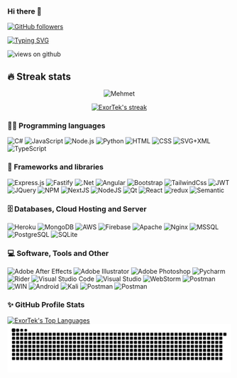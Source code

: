 ### Hi there 👋

[![GitHub followers](https://img.shields.io/github/followers/ExorTek.svg?style=social&label=Followers)](https://github.com/ExorTek?tab=followers)

[![Typing SVG](https://readme-typing-svg.herokuapp.com?font=Architects+Daughter&color=7AF79A&size=30&lines=Hey!+I'm+Mehmet!;I'm+a+Full+Stack+Developer...;Welcome+to+my+profile)](https://git.io/typing-svg)

<img src="https://komarev.com/ghpvc/?username=ExorTek&label=Views&color=brightgreen&style=flat-square" alt="views on github" />

[comment]: <> (<h3> Here's some fun facts about me: </h3>)

[comment]: <> (- 🔭 I’m currently working on NodeJS)

[comment]: <> (- 🌱 I'm still learning things I'm working on)

[comment]: <> (- 👯)

[comment]: <> (- 🤔)

[comment]: <> (- 💬)

[comment]: <> (- 📫)

[comment]: <> (- 📰 Articles:)

[comment]: <> (    -)


## 🔥 Streak stats

<p align="center"><img src="https://github-readme-stats.vercel.app/api?username=ExorTek&theme=gruvbox" alt="Mehmet"/></p>
<p align="center">
  <a href="https://github.com/DenverCoder1/github-readme-streak-stats">
    <img title="🔥 Get streak stats for your profile at git.io/streak-stats" alt="ExorTek's streak" src="https://github-readme-streak-stats.herokuapp.com/?user=ExorTek&theme=monokai-metallian&hide_border=true"/>
  </a>
</p>

### 👨‍💻 Programming languages

<p>
    <img alt="C#" src="https://img.shields.io/badge/CSharp-32CD32.svg?&style=for-the-badge&logo=csharp&logoColor=white">
    <img alt="JavaScript" src="https://img.shields.io/badge/JavaScript-F7DF1E.svg?&style=for-the-badge&logo=javascript&logoColor=white">
    <img alt="Node.js" src="https://img.shields.io/badge/node.js-6DA55F?style=for-the-badge&logo=node.js&logoColor=white">
    <img alt="Python" src="https://img.shields.io/badge/Python-14354C.svg?&style=for-the-badge&logo=python&logoColor=white">
    <img alt="HTML" src="https://img.shields.io/badge/HTML-E34F26.svg?&style=for-the-badge&logo=html5&logoColor=white">
	<img alt="CSS" src="https://img.shields.io/badge/CSS-1572B6.svg?&style=for-the-badge&logo=css3&logoColor=white">
    <img alt="SVG+XML" src="https://img.shields.io/badge/SVG%2BXML-e0982c.svg?&style=for-the-badge&logo=svg&logoColor=white">
    <img alt="TypeScript" src="https://img.shields.io/badge/TypeScript-007ACC.svg?&style=for-the-badge&logo=typescript&logoColor=white">
</p>

### 🧰 Frameworks and libraries

<p>
    <img alt="Express.js" src="https://img.shields.io/badge/express.js-%23404d59.svg?style=for-the-badge&logo=express&logoColor=%2361DAFB">
    <img alt="Fastify" src="https://img.shields.io/badge/fastify-%23404d59.svg?style=for-the-badge&logo=fastify&logoColor=%2361DAFB">
    <img alt=".Net" src="https://img.shields.io/badge/.NET-FF6347.svg?&style=for-the-badge&logo=.net&logoColor=white">
    <img alt="Angular" src="https://img.shields.io/badge/angular-%23DD0031.svg?style=for-the-badge&logo=angular&logoColor=white">
    <img alt="Bootstrap" src="https://img.shields.io/badge/bootstrap-%23563D7C.svg?style=for-the-badge&logo=bootstrap&logoColor=white">
    <img alt="TailwindCss" src="https://img.shields.io/badge/tailwindcss-%2338B2AC.svg?style=for-the-badge&logo=tailwind-css&logoColor=white">
    <img alt="JWT" src="https://img.shields.io/badge/JWT-black?style=for-the-badge&logo=JSON%20web%20tokens">
    <img alt="JQuery" src="https://img.shields.io/badge/jquery-%230769AD.svg?style=for-the-badge&logo=jquery&logoColor=white">
    <img alt="NPM" src="https://img.shields.io/badge/NPM-%23000000.svg?style=for-the-badge&logo=npm&logoColor=white">
    <img alt="NextJS" src="https://img.shields.io/badge/NextJs-black?style=for-the-badge&logo=next.js&logoColor=white">
    <img alt="NodeJS" src="https://img.shields.io/badge/nodejs-6DA55F?style=for-the-badge&logo=node.js&logoColor=white">
    <img alt="Qt" src="https://img.shields.io/badge/Qt-%23217346.svg?style=for-the-badge&logo=Qt&logoColor=white">
    <img alt="React" src="https://img.shields.io/badge/react-%2320232a.svg?style=for-the-badge&logo=react&logoColor=%2361DAFB">
    <img alt="redux" src="https://img.shields.io/badge/redux-%23593d88.svg?style=for-the-badge&logo=redux&logoColor=white">
    <img alt="Semantic" src="https://img.shields.io/badge/Semantic%20UI%20React-%2335BDB2.svg?style=for-the-badge&logo=SemanticUIReact&logoColor=white">
</p>

### 🗄️ Databases, Cloud Hosting and Server

<p>
    <img alt="Heroku" src="https://img.shields.io/badge/heroku-%23430098.svg?style=for-the-badge&logo=heroku&logoColor=white">
    <img alt="MongoDB" src ="https://img.shields.io/badge/MongoDB-4ea94b.svg?style=for-the-badge&logo=mongodb&logoColor=white">
    <img alt="AWS" src ="https://img.shields.io/badge/AWS-%23FF9900.svg?style=for-the-badge&logo=amazon-aws&logoColor=white">
    <img alt="Firebase" src ="https://img.shields.io/badge/firebase-%23039BE5.svg?style=for-the-badge&logo=firebase">
    <img alt="Apache" src ="https://img.shields.io/badge/apache-%23D42029.svg?style=for-the-badge&logo=apache&logoColor=white">
    <img alt="Nginx" src ="https://img.shields.io/badge/nginx-%23009639.svg?style=for-the-badge&logo=nginx&logoColor=white">
    <img alt="MSSQL" src ="https://img.shields.io/badge/Microsoft%20SQL%20Sever-CC2927?style=for-the-badge&logo=microsoft%20sql%20server&logoColor=white">
    <img alt="PostgreSQL" src ="https://img.shields.io/badge/postgres-%23316192.svg?style=for-the-badge&logo=postgresql&logoColor=white">
    <img alt="SQLite" src ="https://img.shields.io/badge/sqlite-%2307405e.svg?style=for-the-badge&logo=sqlite&logoColor=whit">
</p>

### 💻 Software, Tools and Other

<p>
    <img alt="Adobe After Effects" src="https://img.shields.io/badge/Adobe%20After%20Effects-9999FF.svg?style=for-the-badge&logo=Adobe%20After%20Effects&logoColor=white">
    <img alt="Adobe Illustrator" src="https://img.shields.io/badge/adobe%20illustrator-%23FF9A00.svg?style=for-the-badge&logo=adobeillustrator&logoColor=white">
    <img alt="Adobe Photoshop" src="https://img.shields.io/badge/adobe%20photoshop-%2331A8FF.svg?style=for-the-badge&logo=adobephotoshop&logoColor=white">
    <img alt="Pycharm" src="https://img.shields.io/badge/pycharm-143?style=for-the-badge&logo=pycharm&logoColor=black&color=black&labelColor=green">
    <img alt="Rider" src="https://img.shields.io/badge/Rider-000000.svg?style=for-the-badge&logo=Rider&logoColor=white&color=black&labelColor=crimson">
    <img alt="Visual Studio Code" src="https://img.shields.io/badge/Visual%20Studio%20Code-0078d7.svg?style=for-the-badge&logo=visual-studio-code&logoColor=white">
    <img alt="Visual Studio" src="https://img.shields.io/badge/Visual%20Studio-5C2D91.svg?style=for-the-badge&logo=visual-studio&logoColor=white">
    <img alt="WebStorm" src="https://img.shields.io/badge/webstorm-143?style=for-the-badge&logo=webstorm&logoColor=white&color=black">
    <img alt="Postman" src="https://img.shields.io/badge/Postman-FF6C37?style=for-the-badge&logo=postman&logoColor=white">
	<img alt="WIN" src="https://img.shields.io/badge/Windows-0078D6?style=for-the-badge&logo=windows&logoColor=white">
	<img alt="Android" src="https://img.shields.io/badge/Android-3DDC84?style=for-the-badge&logo=android&logoColor=white">
	<img alt="Kali" src="https://img.shields.io/badge/Kali-268BEE?style=for-the-badge&logo=kalilinux&logoColor=white">
	<img alt="Postman" src="https://img.shields.io/badge/docker-%230db7ed.svg?style=for-the-badge&logo=docker&logoColor=white">
	<img alt="Postman" src="https://img.shields.io/badge/tor-%237E4798.svg?style=for-the-badge&logo=tor-project&logoColor=white">
</p>

### ✨ GitHub Profile Stats

<a href="https://github.com/anuraghazra/github-readme-stats"><img alt="ExorTek's Top Languages" src="https://github-readme-stats.vercel.app/api/top-langs/?username=ExorTek&layout=compact&theme=react&hide_border=true&bg_color=1F222E&title_color=F85D7F&icon_color=F8D866" height="192px"/></a>
![snake svg](https://github.com/ExorTek/ExorTek/blob/output/github-contribution-grid-snake.svg)
